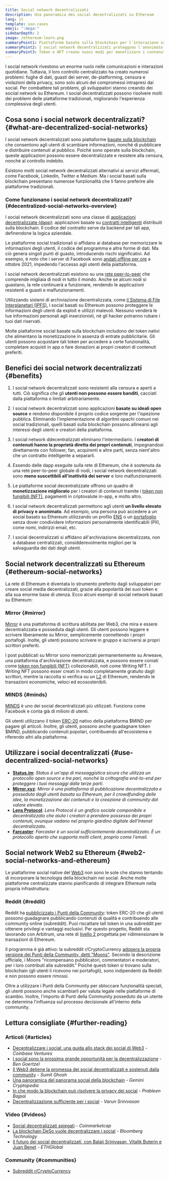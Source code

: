 ```yaml
---
title: Social network decentralizzati
description: Una panoramica dei social decentralizzati su Ethereum
lang: it
template: use-cases
emoji: ":mega:"
sidebarDepth: 2
image: /ethereum-learn.png
summaryPoint1: Piattaforme basate sulla blockchain per l'interazione sociale e la creazione e distribuzione di contenuti.
summaryPoint2: I social network decentralizzati proteggono l'anonimato degli utenti e migliorano la sicurezza dei dati.
summaryPoint3: Token e NFT creano nuovi modi per monetizzare i contenuti.
---
```


I social network rivestono un enorme ruolo nelle comunicazioni e interazioni quotidiane. Tuttavia, il loro controllo centralizzato ha creato numerosi problemi: fughe di dati, guasti dei server, de-platforming, censura e violazioni della privacy, sono solo alcuni dei compromessi intrapresi dai social. Per combattere tali problemi, gli sviluppatori stanno creando dei sociial network su Ethereum. I social decentralizzati possono risolvere molti dei problemi delle piattaforme tradizionali, migliorando l'esperienza complessiva degli utenti.

## Cosa sono i social network decentralizzati? {#what-are-decentralized-social-networks}

I social network decentralizzati sono piattaforme [basate sulla blockchain](/glossary/#blockchain) che consentono agli utenti di scambiare informazioni, nonché di pubblicare e distribuire contenuti al pubblico. Poiché sono operate sulla blockchain, queste applicazioni possono essere decentralizzate e resistere alla censura, nonché al controllo indebito.

Esistono molti social network decentralizzati alternativi ai servizi affermati, come Facebook, Linkedin, Twitter e Medium. Ma i social basati sulla blockchain presentano numerose funziionalità che li fanno preferire alle piattaforme tradizionali.

<YouTube id="UdT2lpcGvcQ" />

### Come funzionano i social network decentralizzati? {#decentralized-social-networks-overview}

I social network decentralizzati sono una classe di [applicazioni decentralizzate (dapp)](/dapps/): applicazioni basate su [contratti intelligenti](/glossary/#smart-contract) distribuiti sulla blockchain. Il codice del contratto serve da backend per tali app, definendone la logica aziendale.

Le piattaforme social tradizionali si affidano ai database per memorizzare le informazioni degli utenti, il codice del programma e altre forme di dati. Ma ciò genera singoli punti di guasto, introducendo rischi significativi. Ad esempio, è noto che i server di Facebook sono [andati offline per ore](https://www.npr.org/2021/10/05/1043211171/facebook-instagram-whatsapp-outage-business-impact) a ottobre 2021, impedendo l'accesso agli utenti della piattaforma.

I social network decentralizzati esistono su una [rete peer-to-peer](/glossary/#peer-to-peer-network) che comprende migliaia di nodi in tutto il mondo. Anche se alcuni nodi si guastano, la rete continuerà a funzionare, rendendo le applicazioni resistenti a guasti e malfunzionamenti.

Utilizzando sistemi di archiviazione decentralizzata, come [il Sistema di File Interplanetari (IPFS)](https://ipfs.io/), i social basati su Ethereum possono proteggere le informazioni degli utenti da exploit e utilizzi malevoli. Nessuno venderà le tue informazioni personali agli inserzionisti, né gli hacker potranno rubare i tuoi dati riservati.

Molte piattaforme social basate sulla blockchain includono dei token nativi che alimentano la monetizzazione in assenza di entrate pubblicitarie. Gli utenti possono acquistare tali token per accedere a certe funzionalità, completare acquisti in app o fare donazioni ai propri creatori di contenuti preferiti.

## Benefici dei social network decentralizzati {#benefits}

1. I social network decentralizzati sono resistenti alla censura e aperti a tutti. Ciò significa che gli **utenti non possono essere banditi**, cacciati dalla piattaforma o limitati arbitrariamente.

2. I social network decentralizzati sono applicazioni **basate su ideali open source** e rendono disponibile il proprio codice sorgente per l'ispezione pubblica. Eliminando l'implementazione di algoritmi opachi comuni nei social tradizionali, quelli basati sulla blockchain possono allinearsi agli interessi degli utenti e creatori della piattaforma.

3. I social network ddecentralizzati eliminano l'intermediario. I **creatori di contenuti hanno la proprietà diretta dei propri contenuti**, impegnandosi direttamente con follower, fan, acquirenti e altre parti, senza nient'altro che un contratto intelligente a separarli.

4. Essendo delle dapp eseguite sulla rete di Ethereum, che è sostenuta da una rete peer-to-peer globale di nodi, i social network decentralizzati sono **meno suscettibili all'inattività dei server** e loro malfunzionamenti.

5. Le piattaforme social decentralizzate offrono un quadro di **monetizzazione migliorato** per i creatori di contenuti tramite i [token non fungibili (NFT)](/glossary/#nft), pagamenti in criptovalute in-app, e molto altro.

6. I social network decentralizzati permettono agli utenti **un livello elevato di privacy e anonimato**. Ad esempio, una persona può accedere a un social basato su Ethereum utilizzando un profilo [ENS](/glossary/#ens) o un [portafoglio](/glossary/#wallet) senza dover condividere informazioni personalmente identificabili (PII), come nomi, indirizzi email, etc.

7. I social decentralizzati si affidano all'archiviazione decentralizzata, non a database centralizzati, considderevolmente migliori per la salvaguardia dei dati degli utenti.

## Social network decentralizzati su Ethereum {#ethereum-social-networks}

La rete di Ethereum è diventata lo strumento preferito dagli sviluppatori per creare social media decentralizzati, grazie alla popolarità dei suoi token e alla sua enorme base di utenza. Ecco alcuni esempi di social network basati su Ethereum:

### Mirror {#mirror}

[Mirror](https://mirror.xyz/) è una piattaforma di scrittura abilitata per Web3, che mira e essere decentralizzata e posseduta dagli utenti. Gli utenti possono leggere e scrivere liberamente su Mirror, semplicemente connettendo i propri portafogli. Inolte, gli utenti possono scrivere in gruppo e iscriversi ai propri scrittori preferiti.

I post pubblicati su Mirror sono memorizzati permanentemente su Arweave, una piattaforma d'archiviazione decentralizzata, e possono essere coniati come [token non fungibili (NFT)](/nft/) collezionabili, noti come Writing NFT. I Writing NFT possono esser creati in modo completamente gratuito dagli scrittori, mentre la raccolta si verifica su un [L2](/glossary/#layer-2) di Ethereum, rendendo le transazioni economiche, veloci ed ecosostenibili.

### MINDS {#minds}

[MINDS](https://www.minds.com/) è uno dei social decentralizzati più utilizzati. Funziona come Facebook e conta già di milioni di utenti.

Gli utenti utilizzano il token [ERC-20](/glossary/#erc-20) nativo della piattaforma $MIND per pagare gli articoli. Inoltre, gli utenti, possono anche guadagnare token $MIND, pubblicando contenuti popolari, contribuendo all'ecosistema e riferendo altri alla piattaforma.

## Utilizzare i social decentralizzati {#use-decentralized-social-networks}

- **[Status.im](https://status.im/)**: _Status è un'app di messaggistica sicura che utilizza un protocollo open source e tra pari, nonché la crittografia end-to-end per proteggere i tuoi messaggi dalle terze parti._
- **[Mirror.xyz](https://mirror.xyz/)**: _Mirror è una piattaforma di pubblicazione decentralizzata e posseduta dagli utenti basata su Ethereum, per il crowdfunding delle idee, la monetizzazione dei contenuti e la creazione di community dal valore elevato._
- **[Lens Protocol](https://lens.xyz/)**: _Lens Protocol è un grafico sociale componibile e decentralizzato che aiuta i creatori a prendere possesso dei propri contenuti, ovunque vadano nel proprio giardino digitale dell'Intenet decentralizzato._
- **[Farcaster](https://farcaster.xyz/)**: _Farcaster è un social sufficientemente decentralizzato. È un protocollo aperto che supporta molti client, proprio come l'email._

## Social network Web2 su Ethereum {#web2-social-networks-and-ethereum}

Le piattaforme social native del [Web3](/glossary/#web3) non sono le sole che stanno tentando di incorporare la tecnologia della blockchain nei social. Anche molte piattaforme centralizzate stanno pianificando di integrare Ethereum nella propria infrastruttura:

### Reddit {#reddit}

Reddit ha [pubblicizzato i Punti della Community](https://cointelegraph.com/news/reddit-to-reportedly-tokenize-karma-points-and-onboard-500m-new-users): token ERC-20 che gli utenti possono guadagnare pubblicando contenuti di qualità e contribuendo alle community online (subreddit). Puoi riscattare tali token in una subreddit per ottenere privilegi e vantaggi esclusivi. Per questo progetto, Reddit sta lavorando con Arbitrum, una rete di [livello 2](/glossary/#layer-2) progettata per ridimensionare le transazioni di Ethereum.

Il programma è già attivo: la subreddit r/CryptoCurrency [adopera la propria versione dei Punti della Community, detti "Moons"](https://www.reddit.com/r/CryptoCurrency/wiki/moons_wiki). Secondo la descrizione ufficiale, i Moons "ricompensano pubblicatori, commentatori e moderatori, per i loro contributi alla subreddit." Poiché questi token si trovano sulla blockchain (gli utenti li ricevono nei portafogli), sono indipendenti da Reddit e non possono essere rimossi.

Oltre a utilizzare i Punti della Community per sbloccare funzionalità speciali, gli utenti possono anche scambiarli per valuta legale nelle piattaforme di scambio. Inoltre, l'importo di Punti della Community posseduto da un utente ne determina l'influenza sul processo decisionale all'interno della community.

## Lettura consigliate {#further-reading}

### Articoli {#articles}

- [Decentralizzare i social: una guida allo stack dei social di Web3](https://www.coinbase.com/blog/decentralizing-social-media-a-guide-to-the-web3-social-stack) - _Coinbase Ventures_
- [I social sono la prossima grande opportunità per la decentralizzazione](https://www.coindesk.com/tech/2021/01/22/social-networks-are-the-next-big-decentralization-opportunity/) - _Ben Goertzel_
- [Il Web3 detiene la promessa dei social decentralizzati e sostenuti dalla community](https://venturebeat.com/2022/02/26/web3-holds-the-promise-of-decentralized-community-powered-social-networks/) - _Sumit Ghosh_
- [Una panoramica del panorama social della blockchain](https://www.gemini.com/cryptopedia/blockchain-social-media-decentralized-social-media) - _Gemini Cryptopedia_
- [In che modo la blockchain può risolvere la privacy dei social](https://www.investopedia.com/news/ethereum-blockchain-social-media-privacy-problem-linkedin-indorse/) - _Prableen Bajpai_
- [Decentralizzazione sufficiente per i social](https://www.varunsrinivasan.com/2022/01/11/sufficient-decentralization-for-social-networks) - _Varun Srinivasan_

### Video {#videos}

- [Social decentralizzati spiegati](https://www.youtube.com/watch?v=UdT2lpcGvcQ) - _Coinmarketcap_
- [La blockchain DeSo vuole decentralizzare i social](https://www.youtube.com/watch?v=SG2HUiVp0rE) - _Bloomberg Technology_
- [Il futuro dei social decentralizzati, con Balaji Srinivasan, Vitalik Buterin e Juan Benet](https://www.youtube.com/watch?v=DTxE9KV3YrE) - _ETHGlobal_

### Community {#communities}

- [Subreddit r/CryptoCurrency](https://www.reddit.com/r/CryptoCurrency/)

